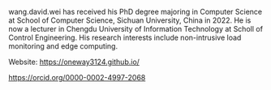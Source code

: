 
wang.david.wei has received his PhD degree majoring in Computer Science at School of Computer Science, Sichuan University, China in 2022.
He is now a lecturer in Chengdu University of Information Technology at Scholl of Control Engineering.
His research interests include non-intrusive load monitoring and edge computing.


Website: https://oneway3124.github.io/

https://orcid.org/0000-0002-4997-2068



<!--
**oneway3124/oneway3124** is a ✨ _special_ ✨ repository because its `README.md` (this file) appears on your GitHub profile.

Here are some ideas to get you started:

- 🔭 I’m currently working on ...
- 🌱 I’m currently learning ...
- 👯 I’m looking to collaborate on ...
- 🤔 I’m looking for help with ...
- 💬 Ask me about ...
- 📫 How to reach me: ...
- 😄 Pronouns: ...
- ⚡ Fun fact: ...
-->
